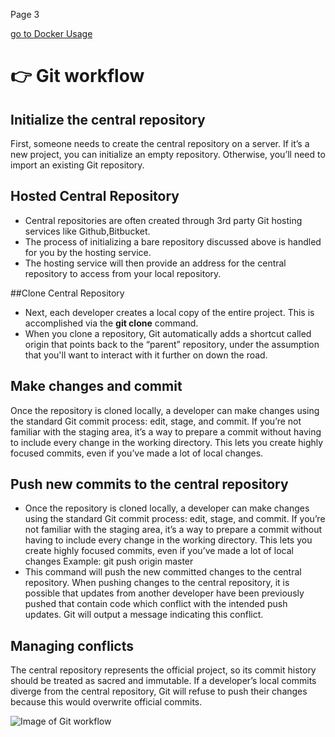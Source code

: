 Page 3

[go to Docker Usage](https://github.com/hkstone14/Team-Project-1/blob/master/Docker_usage.md)

# :point_right: Git workflow

## Initialize the central repository
First, someone needs to create the central repository on a server. If it’s a new project, you can initialize an empty repository. Otherwise, you’ll need to import an existing Git repository.

## Hosted Central Repository
* Central repositories are often created through 3rd party Git hosting services like Github,Bitbucket. 
* The process of initializing a bare repository discussed above is handled for you by the hosting service. 
* The hosting service will then provide an address for the central repository to access from your local repository.

##Clone Central Repository
* Next, each developer creates a local copy of the entire project. This is accomplished via the **git clone** command.
* When you clone a repository, Git automatically adds a shortcut called origin that points back to the “parent” repository, under the assumption that you'll want to interact with it further on down the road. 

## Make changes and commit
Once the repository is cloned locally, a developer can make changes using the standard Git commit process: edit, stage, and commit. If you’re not familiar with the staging area, it’s a way to prepare a commit without having to include every change in the working directory. This lets you create highly focused commits, even if you’ve made a lot of local changes.

## Push new commits to the central repository
* Once the repository is cloned locally, a developer can make changes using the standard Git commit process: edit, stage, and commit. If you’re not familiar with the staging area, it’s a way to prepare a commit without having to include every change in the working directory. This lets you create highly focused commits, even if you’ve made a lot of local changes
Example: git push origin master
* This command will push the new committed changes to the central repository. When pushing changes to the central repository, it is possible that updates from another developer have been previously pushed that contain code which conflict with the intended push updates. Git will output a message indicating this conflict.

## Managing conflicts
The central repository represents the official project, so its commit history should be treated as sacred and immutable. If a developer’s local commits diverge from the central repository, Git will refuse to push their changes because this would overwrite official commits.

![Image of Git workflow](https://miro.medium.com/max/2800/1*9yJY7fyscWFUVRqnx0BM6A.png)